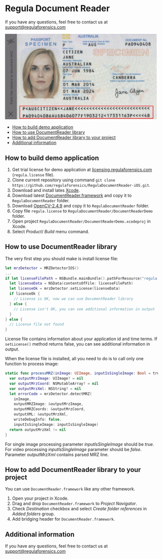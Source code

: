 # Regula Document Reader
If you have any questions, feel free to contact us at support@regulaforensics.com

<img src="DocumentReaderDemo.jpeg" width="500">

* [How to build demo application](#how_to_build_demo_application)
* [How to use DocumentReader library](#how_to_use_documentreader_library)
* [How to add DocumentReader library to your project](#how_to_add_documentreader_library_to_your_project)
* [Additional information](#additional_information)

## <a name="how_to_build_demo_application"></a> How to build demo application
1. Get trial license for demo application at [licensing.regulaforensics.com](https://licensing.regulaforensics.com) (`regula.license` file).
1. Clone current repository using command `git clone https://github.com/regulaforensics/RegulaDocumentReader-iOS.git`.
1. Download and install lates [Xcode](https://developer.apple.com/xcode/download).
1. Download latest [DocumentReader.framework](https://github.com/regulaforensics/RegulaDocumentReader-iOS/releases) and copy it to `RegulaDocumentReader` folder.
1. Download [OpenCV-2.4.9](http://sourceforge.net/projects/opencvlibrary/files/opencv-ios/2.4.9/opencv2.framework.zip/download) and copy it to `RegulaDocumentReader` folder.
1. Copy file `regula.license` to `RegulaDocumentReader/DocumentReaderDemo` folder.
1. Open project `RegulaDocumentReader/DocumentReaderDemo.xcodeproj` in Xcode.
1. Select _Product_/ _Build_ menu command.

## <a name="how_to_use_documentreader_library"></a> How to use DocumentReader library
The very first step you should make is install license file:
```swift
let mrzDetector = MRZDetectorIOS()
...
if let licenseFilePath = NSBundle.mainBundle().pathForResource("regula.license", ofType: nil) {
  let licenseData = NSData(contentsOfFile: licenseFilePath)
  let licenseOk = mrzDetector.setLicense(licenseData)
  if licenseOk {
    // License is OK, now we can use DocumentReader library
  } else {
    // License isn't OK, you can see additional information in output
  }
} else {
  // License file not found
}
```

License file contains information about your application id and time terms. If `setLicense()` method returns false, you can see additional information in output.

When the license file is installed, all you need to do is to call only one function to process image:
```swift
static func processMRZ(inImage: UIImage, inputIsSingleImage: Bool = true) -> Bool {
  var outputMrzImage: UIImage? = nil
  var outputMrzCoord: NSMutableArray? = nil
  var outputMrzXml: NSString? = nil
  let errorCode = mrzDetector.detectMRZ(
    inImage, 
    outputMRZImage: &outputMrzImage, 
    outputMRZCoords: &outputMrzCoord, 
    outputXML: &outputMrzXml, 
    writeDebugInfo: false, 
    inputIsSingleImage: inputIsSingleImage)
  return outputMrzXml != nil
}
```
For single image processing parameter _inputIsSingleImage_ should be _true_. For video processing _inputIsSingleImage_ parameter should be _false_. Parameter _outputMrzXml_ contains parsed MRZ line.

## <a name="how_to_add_documentreader_library_to_your_project"></a> How to add DocumentReader library to your project
You can use `DocumentReader.framework` like any other framework.

1. Open your project in Xcode.
1. Drag and drop `DocumentReader.framework` to _Project Navigator_.
1. Check _Destination_ checkbox and select _Create folder references_ in _Added folders_ group.
1. Add bridging header for `DocumentReader.framework`.

## <a name="additional_information"></a> Additional information
If you have any questions, feel free to contact us at support@regulaforensics.com
